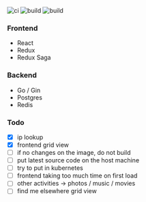 ![ci](https://github.com/tahsinature/tahsin.us/actions/workflows/ci.yml/badge.svg)
![build](https://img.shields.io/docker/image-size/tahsinature/me-front?label=frontend-image)
![build](https://img.shields.io/docker/image-size/tahsinature/me-back?label=backend-image)

### Frontend

- React
- Redux
- Redux Saga

### Backend

- Go / Gin
- Postgres
- Redis

### Todo

- [x] ip lookup
- [x] frontend grid view
- [ ] if no changes on the image, do not build
- [ ] put latest source code on the host machine
- [ ] try to put in kubernetes
- [ ] frontend taking too much time on first load
- [ ] other activities -> photos / music / movies
- [ ] find me elsewhere grid view
